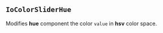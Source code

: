 ## `IoColorSliderHue`

Modifies **hue** component the color `value` in **hsv** color space.

<io-element-demo element="io-color-slider-hue"
  properties='{"value": [1, 0.5, 0, 1]}'
  config='{"value": ["io-properties"]}
'></io-element-demo>